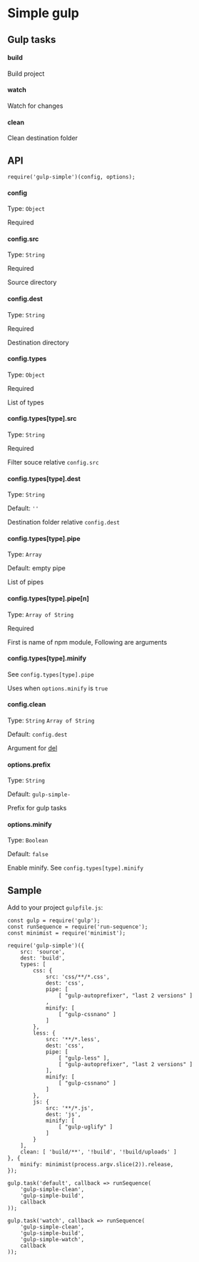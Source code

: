 # Simple gulp


## Gulp tasks

#### build

Build project

#### watch

Watch for changes

#### clean

Clean destination folder


## API

```
require('gulp-simple')(config, options);
```

#### config

Type: `Object`

Required

#### config.src

Type: `String`

Required

Source directory

#### config.dest

Type: `String`

Required

Destination directory

#### config.types

Type: `Object`

Required

List of types

#### config.types[type].src

Type: `String`

Required

Filter souce relative `config.src`

#### config.types[type].dest

Type: `String`

Default: `''`

Destination folder relative `config.dest`

#### config.types[type].pipe

Type: `Array`

Default: empty pipe

List of pipes

#### config.types[type].pipe[n]

Type: `Array of String`

Required

First is name of npm module, Following are arguments

#### config.types[type].minify

See `config.types[type].pipe`

Uses when `options.minify` is `true`

#### config.clean

Type: `String` `Array of String`

Default: `config.dest`

Argument for [del](https://www.npmjs.com/package/del)

#### options.prefix

Type: `String`

Default: `gulp-simple-`

Prefix for gulp tasks

#### options.minify

Type: `Boolean`

Default: `false`

Enable minify. See `config.types[type].minify`


## Sample

Add to your project `gulpfile.js`:

```
const gulp = require('gulp');
const runSequence = require('run-sequence');
const minimist = require('minimist');

require('gulp-simple')({
    src: 'source',
    dest: 'build',
    types: [
        css: {
            src: 'css/**/*.css',
            dest: 'css',
            pipe: [
                [ "gulp-autoprefixer", "last 2 versions" ]
            ,
            minify: [
                [ "gulp-cssnano" ]
            ]
        },
        less: {
            src: '**/*.less',
            dest: 'css',
            pipe: [
                [ "gulp-less" ],
                [ "gulp-autoprefixer", "last 2 versions" ]
            ],
            minify: [
                [ "gulp-cssnano" ]
            ]
        },
        js: {
            src: '**/*.js',
            dest: 'js',
            minify: [
                [ "gulp-uglify" ]
            ]
        }
    ],
    clean: [ 'build/**', '!build', '!build/uploads' ]
}, {
    minify: minimist(process.argv.slice(2)).release,
});

gulp.task('default', callback => runSequence(
    'gulp-simple-clean',
    'gulp-simple-build',
    callback
));

gulp.task('watch', callback => runSequence(
    'gulp-simple-clean',
    'gulp-simple-build',
    'gulp-simple-watch',
    callback
));

```